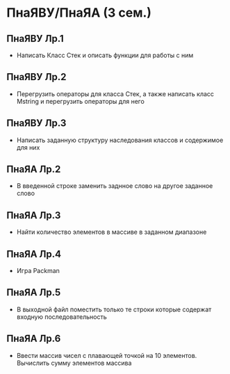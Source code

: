 # ПнаЯВУ/ПнаЯА (3 сем.)
## ПнаЯВУ Лр.1
  - Написать Класс Стек и описать функции для работы с ним
## ПнаЯВУ Лр.2
  - Перегрузить операторы для класса Стек, а также написать класс Mstring и перегрузить операторы для него
## ПнаЯВУ Лр.3
  - Написать заданную структуру наследования классов и содержимое для них
## ПнаЯА Лр.2
  - В введенной строке заменить заднное слово на другое заданное слово
## ПнаЯА Лр.3
  - Найти количество элементов в массиве в заданном диапазоне
## ПнаЯА Лр.4
  - Игра Packman
## ПнаЯА Лр.5
  - В выходной файл поместить только те строки которые содержат входную последовательность
## ПнаЯА Лр.6
  - Ввести массив чисел с плавающей точкой на 10 элементов. Вычислить сумму элементов массива
